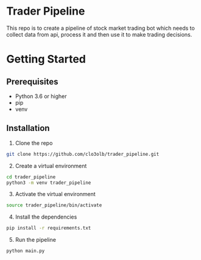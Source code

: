 # Trader Pipeline

This repo is to create a pipeline of stock market trading bot which needs to collect data from api, process it and then use it to make trading decisions.

# Getting Started

## Prerequisites

- Python 3.6 or higher
- pip
- venv

## Installation

1. Clone the repo
```sh
git clone https://github.com/clo3olb/trader_pipeline.git
```

2. Create a virtual environment
```sh
cd trader_pipeline
python3 -m venv trader_pipeline
```

3. Activate the virtual environment
```sh
source trader_pipeline/bin/activate
```

4. Install the dependencies
```sh
pip install -r requirements.txt
```

5. Run the pipeline
```sh
python main.py
```